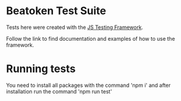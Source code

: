 # Beatoken Test Suite

Tests here were created with the [JS Testing Framework](https://github.com/onflow/flow-js-testing).

Follow the link to find documentation and examples of how to use the framework.

# Running tests

You need to install all packages with the command 'npm i' and after installation run the command 'npm run test'